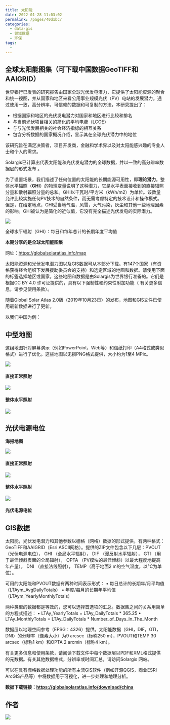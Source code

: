 ```yaml
---
title: 太阳能
date: 2022-01-28 11:03:02
permalink: /pages/40d1bc/
categories:
  - data-gis
  - 领域数据
  - 环保
tags:
  - 
---
```

## 全球太阳能图集（可下载中国数据GeoTIFF和AAIGRID）

世界银行已发表的研究报告由国家全球光伏发电潜力，它提供了太阳能资源的聚合和统一视图，并从国家和地区来看公用事业规模光伏（PV）电站的发展潜力。通过使用一致，高分辨率，可信赖的数据和可复制的方法，本研究提出了：

- 根据国家和地区的光伏发电潜力对国家和地区进行比较和排名
- 与当前光伏项目相关的简化的平均电费（LCOE）
- 与与光伏发展相关的社会经济指标的相互关系
- 包含分析数据的国家概况介绍，显示其在全球光伏潜力中的地位

该研究旨在满足决策者，项目开发商，金融和学术界以及对太阳能感兴趣的专业人士和个人的需求。

Solargis已计算出代表太阳能和光伏发电潜力的全球数据，并以一致的高分辨率数据层的形式发布 。

为了设置场景，我们描述了任何位置的太阳能的长期能源可用性，即**理论潜力**。整体水平辐照（**GHI**）的物理变量说明了这种潜力，它是水平表面接收到的直接辐照分量和散射辐照分量的总和。GHI以千瓦时/平方米（kWh/m2）为单位。该数量允许比较实施任何PV技术的自然条件，而无需考虑特定的技术设计和操作模式。但是，在给定地点，GHI受当地气温，风雪，大气污染，灰尘和其他一些地理因素的影响。GHI被认为是简化的近似值，它没有完全描述光伏发电的实际潜力。

![](https://gitee.com/kitmyfaceplease/image_upload/raw/master/img/202201281104457.png)



全球水平辐射（GHI）：每日和每年总计的长期年度平均值

**本期分享的是全球太阳能图集**

网址：https://globalsolaratlas.info/map

太阳能资源和光伏发电潜力图以及GIS数据可从本部分下载。有147个国家（有资格获得经合组织下发展援助委员会的支持）和选定区域的地图和数据。请使用下面的标签选择地区或国家。这些地图和数据是由Solargis为世界银行准备的。它们是根据CC BY 4.0 许可证提供的，具有以下强制性和约束性附加功能（ 有关更多信息，请参见使用条款）。

随着Global Solar Atlas 2.0版（2019年10月23日）的发布，地图和GIS文件已使用最新数据进行了更新。

以我们中国为例：

## **中型地图** 

这组地图针对屏幕演示（例如PowerPoint，Web等）和信纸打印（A4格式或类似格式）进行了优化。这些地图以无损PNG格式提供，大小约为1至4 MPix。

![](https://gitee.com/kitmyfaceplease/image_upload/raw/master/img/202201281104229.png)

#### 直接正常照射

![](https://gitee.com/kitmyfaceplease/image_upload/raw/master/img/202201281104524.png)

#### 整体水平照射

![](https://gitee.com/kitmyfaceplease/image_upload/raw/master/img/202201281105095.png)

## 光伏电源电位

**海报地图**

![](https://gitee.com/kitmyfaceplease/image_upload/raw/master/img/202201281106394.png)

#### 直接正常照射

![](https://gitee.com/kitmyfaceplease/image_upload/raw/master/img/202201281106197.png)

#### 整体水平照射

![](https://gitee.com/kitmyfaceplease/image_upload/raw/master/img/202201281107732.png)

#### 光伏电源电位

## **GIS数据** 

太阳能，光伏发电潜力和其他参数以栅格（网格）数据的形式提供，有两种格式：GeoTIFF和AAIGRID（Esri ASCII网格）。提供的ZIP文件包含以下几层：PVOUT  （光伏电源电位），  GHI  （全局水平辐射），  DIF  （漫反射水平辐射）， GTI  （用于最佳倾斜表面的全局辐射）， OPTA  （PV模块的最佳倾斜）以最大程度地提高年产量）， DNI  （直接法线照射），  TEMP（高于地面2 m的空气温度，以°C为单位）。

可用的太阳能和PVOUT数据有两种时间表示形式：
• 每日总计的长期年/月平均值（LTAym_AvgDailyTotals）
• 年度/每月的长期年平均值（LTAym_YearlyMonthlyTotals）

两种类型的数据都是等效的，您可以选择首选项的汇总。数据集之间的关系用简单的方程式描述：
• LTAy_YearlyTotals = LTAy_DailyTotals * 365.25
• LTAy_MonthlyTotals = LTAy_DailyTotals * Number_of_Days_In_The_Month

数据层以地理空间参考（EPSG：4326）提供。太阳能数据（GHI，DIF，GTI，DNI）的分辨率（像素大小）为9 arcsec（标称250 m），PVOUT和TEMP 30 arcsec（标称1 km）和OPTA 2 arcmin（标称4 km）。

有关更多信息和使用条款，请阅读下载文件中每个数据层以PDF和XML格式提供的元数据。有关其他数据格式，分辨率或时间汇总，请访问Solargis 网站。

可以在具有栅格数据处理功能的所有主流GIS软件（例如开源QGIS，商业ESRI ArcGIS产品等）中将数据用于可视化，进一步处理和地理分析。

**数据下载链接：https://globalsolaratlas.info/download/china**

## 作者

![](https://gitee.com/kitmyfaceplease/image_upload/raw/master/img/202201281034183.png)